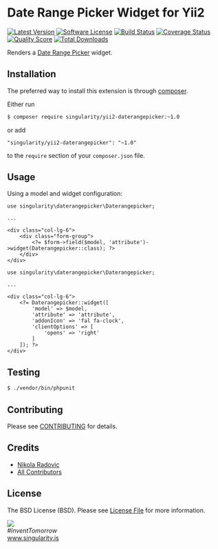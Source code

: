 # Date Range Picker Widget for Yii2

[![Latest Version](https://img.shields.io/github/tag/singularity-is/yii2-daterangepicker.svg?style=flat-square&label=release)](https://github.com/singularity-is/yii2-daterangepicker/tags)
[![Software License](https://img.shields.io/badge/license-MIT-brightgreen.svg?style=flat-square)](LICENSE.md)
[![Build Status](https://img.shields.io/travis/singularity/yii2-daterangepicker/master.svg?style=flat-square)](https://travis-ci.org/singularity/yii2-daterangepicker)
[![Coverage Status](https://img.shields.io/scrutinizer/coverage/g/singularity/yii2-daterangepicker.svg?style=flat-square)](https://scrutinizer-ci.com/g/singularity/yii2-daterangepicker/code-structure)
[![Quality Score](https://img.shields.io/scrutinizer/g/singularity/yii2-daterangepicker.svg?style=flat-square)](https://scrutinizer-ci.com/g/singularity/yii2-daterangepicker)
[![Total Downloads](https://img.shields.io/packagist/dt/singularity/yii2-daterangepicker.svg?style=flat-square)](https://packagist.org/packages/singularity/yii2-daterangepicker)

Renders a [Date Range Picker](http://www.daterangepicker.com) widget.

## Installation

The preferred way to install this extension is through [composer](http://getcomposer.org/download/).

Either run

```bash
$ composer require singularity/yii2-daterangepicker:~1.0
```

or add

```
"singularity/yii2-daterangepicker": "~1.0"
```

to the `require` section of your `composer.json` file.

## Usage

Using a model and widget configuration:

```
use singularity\daterangepicker\Daterangepicker;

...

<div class="col-lg-6">
    <div class="form-group">
        <?= $form->field($model, 'attribute')->widget(Daterangepicker::class); ?>
    </div>
</div>
```

```
use singularity\daterangepicker\Daterangepicker;

...

<div class="col-lg-6">
    <?= Daterangepicker::widget([
        'model' => $model,
        'attribute' => 'attribute',
        'addonIcon' => 'fal fa-clock',
        'clientOptions' => [
            'opens' => 'right'
        ]
    ]); ?>
</div>
```

## Testing

```bash
$ ./vendor/bin/phpunit
```

## Contributing

Please see [CONTRIBUTING](CONTRIBUTING.md) for details.

## Credits

- [Nikola Radovic](https://github.com/dzona)
- [All Contributors](https://github.com/singularity-is/yii2-daterangepicker/graphs/contributors)

## License

The BSD License (BSD). Please see [License File](LICENSE.md) for more information.


<a href="https://singularity.is"><img src="http://www.gravatar.com/avatar/8663d48ea6093d2ce917217ceeca1cc2.png"></a><br>
<i>#InventTomorrow</i><br>
<a href="https://www.singularity.is">www.singularity.is</a>
